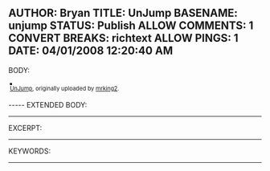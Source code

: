 AUTHOR: Bryan
TITLE: UnJump
BASENAME: unjump
STATUS: Publish
ALLOW COMMENTS: 1
CONVERT BREAKS: richtext
ALLOW PINGS: 1
DATE: 04/01/2008 12:20:40 AM
-----
BODY:
<style type="text/css">
.flickr-photo { border: solid 2px #000000; }
.flickr-yourcomment { }
.flickr-frame { text-align: left; padding: 3px; }
.flickr-caption { font-size: 0.8em; margin-top: 0px; }
</style>

<div class="flickr-frame">
	<a href="http://www.flickr.com/photos/mrking2/2374556598/" title="photo sharing"><img src="http://farm3.static.flickr.com/2271/2374556598_a6895d554e.jpg" class="flickr-photo" alt="" /></a>
<br />
	<span class="flickr-caption"><a href="http://www.flickr.com/photos/mrking2/2374556598/">UnJump</a>, originally uploaded by <a href="http://www.flickr.com/people/mrking2/">mrking2</a>.</span>
</div>
				
<p class="flickr-yourcomment">
	
</p>
-----
EXTENDED BODY:

-----
EXCERPT:

-----
KEYWORDS:

-----


